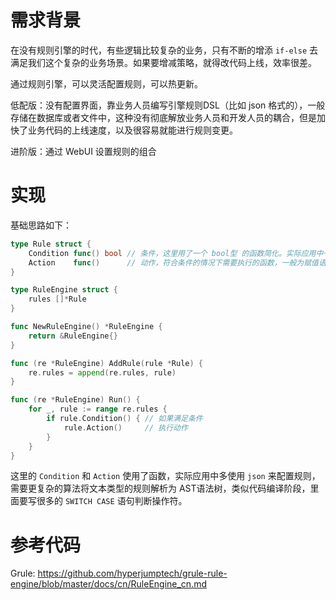 # 需求背景

在没有规则引擎的时代，有些逻辑比较复杂的业务，只有不断的增添 `if-else` 去满足我们这个复杂的业务场景。如果要增减策略，就得改代码上线，效率很差。

通过规则引擎，可以灵活配置规则，可以热更新。



低配版：没有配置界面，靠业务人员编写引擎规则DSL（比如 json 格式的），一般存储在数据库或者文件中，这种没有彻底解放业务人员和开发人员的耦合，但是加快了业务代码的上线速度，以及很容易就能进行规则变更。

进阶版：通过 WebUI 设置规则的组合



# 实现

基础思路如下：

```go
type Rule struct {
    Condition func() bool // 条件，这里用了一个 bool型 的函数简化。实际应用中一般是一个条件字符串
    Action    func()      // 动作，符合条件的情况下需要执行的函数，一般为赋值语句
}

type RuleEngine struct {
    rules []*Rule
}

func NewRuleEngine() *RuleEngine {
    return &RuleEngine{}
}

func (re *RuleEngine) AddRule(rule *Rule) {
    re.rules = append(re.rules, rule)
}

func (re *RuleEngine) Run() {
    for _, rule := range re.rules {
        if rule.Condition() { // 如果满足条件
            rule.Action()     // 执行动作
        }
    }
}
```

这里的 `Condition` 和 `Action` 使用了函数，实际应用中多使用 `json` 来配置规则，需要更复杂的算法将文本类型的规则解析为 AST语法树，类似代码编译阶段，里面要写很多的 `SWITCH CASE` 语句判断操作符。



# 参考代码

 Grule: https://github.com/hyperjumptech/grule-rule-engine/blob/master/docs/cn/RuleEngine_cn.md